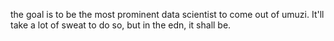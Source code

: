 the goal is to be the most prominent data scientist to come out of umuzi. It'll take a lot of sweat to do so, but in the edn, it shall be.

